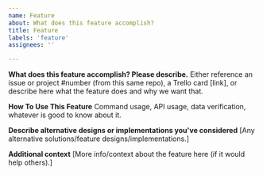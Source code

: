 ```yaml
---
name: Feature
about: What does this feature accomplish?
title: Feature
labels: 'feature'
assignees: ''

---
```


**What does this feature accomplish? Please describe.**
Either reference an issue or project #number (from this same repo),
a Trello card [link], or describe here what the feature does and
why we want that.

**How To Use This Feature**
Command usage, API usage, data verification, whatever is good to know about it.

**Describe alternative designs or implementations you've considered**
[Any alternative solutions/feature designs/implementations.]

**Additional context**
[More info/context about the feature here (if it would help others).]
